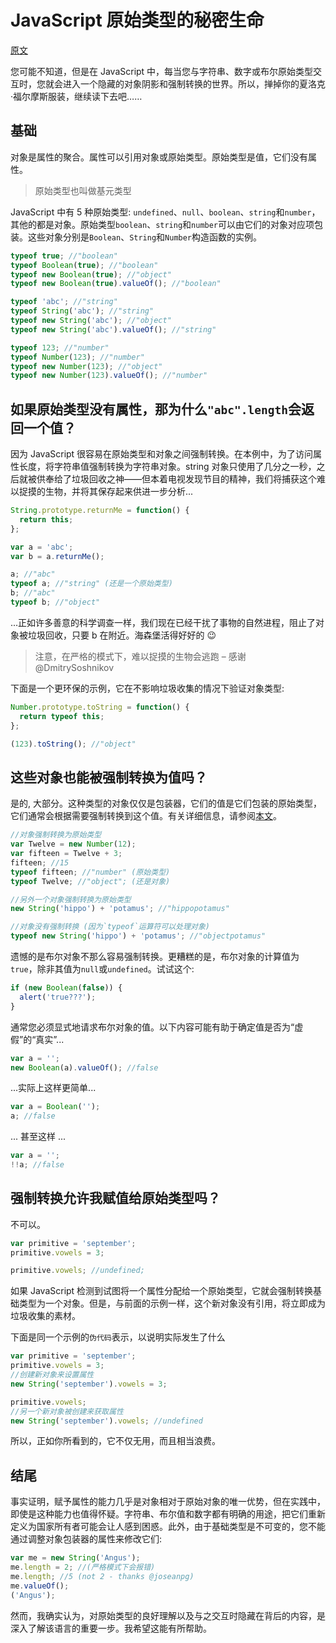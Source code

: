 # JavaScript 原始类型的秘密生命

[原文](https://javascriptweblog.wordpress.com/2010/09/27/the-secret-life-of-javascript-primitives/)

您可能不知道，但是在 JavaScript 中，每当您与字符串、数字或布尔原始类型交互时，您就会进入一个隐藏的对象阴影和强制转换的世界。所以，掸掉你的夏洛克·福尔摩斯服装，继续读下去吧……

## 基础

对象是属性的聚合。属性可以引用对象或原始类型。原始类型是值，它们没有属性。

> 原始类型也叫做基元类型

JavaScript 中有 5 种原始类型: `undefined`、`null`、`boolean`、`string`和`number`，其他的都是对象。原始类型`boolean`、`string`和`number`可以由它们的对象对应项包装。这些对象分别是`Boolean`、`String`和`Number`构造函数的实例。

```javascript
typeof true; //"boolean"
typeof Boolean(true); //"boolean"
typeof new Boolean(true); //"object"
typeof new Boolean(true).valueOf(); //"boolean"

typeof 'abc'; //"string"
typeof String('abc'); //"string"
typeof new String('abc'); //"object"
typeof new String('abc').valueOf(); //"string"

typeof 123; //"number"
typeof Number(123); //"number"
typeof new Number(123); //"object"
typeof new Number(123).valueOf(); //"number"
```

## 如果原始类型没有属性，那为什么`"abc".length`会返回一个值？

因为 JavaScript 很容易在原始类型和对象之间强制转换。在本例中，为了访问属性长度，将字符串值强制转换为字符串对象。string 对象只使用了几分之一秒，之后就被供奉给了垃圾回收之神——但本着电视发现节目的精神，我们将捕获这个难以捉摸的生物，并将其保存起来供进一步分析...

```javascript
String.prototype.returnMe = function() {
  return this;
};

var a = 'abc';
var b = a.returnMe();

a; //"abc"
typeof a; //"string" (还是一个原始类型)
b; //"abc"
typeof b; //"object"
```

...正如许多善意的科学调查一样，我们现在已经干扰了事物的自然进程，阻止了对象被垃圾回收，只要 b 在附近。海森堡活得好好的 😉

> 注意，在严格的模式下，难以捉摸的生物会逃跑 – 感谢 @DmitrySoshnikov

下面是一个更环保的示例，它在不影响垃圾收集的情况下验证对象类型:

```javascript
Number.prototype.toString = function() {
  return typeof this;
};

(123).toString(); //"object"
```

## 这些对象也能被强制转换为值吗？

是的, 大部分。这种类型的对象仅仅是包装器，它们的值是它们包装的原始类型，它们通常会根据需要强制转换到这个值。有关详细信息，请参阅[本文](https://javascriptweblog.wordpress.com/2010/05/03/the-value-of-valueof/)。

```javascript
//对象强制转换为原始类型
var Twelve = new Number(12);
var fifteen = Twelve + 3;
fifteen; //15
typeof fifteen; //"number" (原始类型)
typeof Twelve; //"object"; (还是对象)

//另外一个对象强制转换为原始类型
new String('hippo') + 'potamus'; //"hippopotamus"

//对象没有强制转换 (因为`typeof`运算符可以处理对象)
typeof new String('hippo') + 'potamus'; //"objectpotamus"
```

遗憾的是布尔对象不那么容易强制转换。更糟糕的是，布尔对象的计算值为`true`，除非其值为`null`或`undefined`。试试这个:

```javascript
if (new Boolean(false)) {
  alert('true???');
}
```

通常您必须显式地请求布尔对象的值。以下内容可能有助于确定值是否为“虚假”的“真实”...

```javascript
var a = '';
new Boolean(a).valueOf(); //false
```

...实际上这样更简单...

```javascript
var a = Boolean('');
a; //false
```

... 甚至这样 ...

```javascript
var a = '';
!!a; //false
```

## 强制转换允许我赋值给原始类型吗？

不可以。

```javascript
var primitive = 'september';
primitive.vowels = 3;

primitive.vowels; //undefined;
```

如果 JavaScript 检测到试图将一个属性分配给一个原始类型，它就会强制转换基础类型为一个对象。但是，与前面的示例一样，这个新对象没有引用，将立即成为垃圾收集的素材。

下面是同一个示例的`伪代码`表示，以说明实际发生了什么

```javascript
var primitive = 'september';
primitive.vowels = 3;
//创建新对象来设置属性
new String('september').vowels = 3;

primitive.vowels;
//另一个新对象被创建来获取属性
new String('september').vowels; //undefined
```

所以，正如你所看到的，它不仅无用，而且相当浪费。

## 结尾

事实证明，赋予属性的能力几乎是对象相对于原始对象的唯一优势，但在实践中，即使是这种能力也值得怀疑。字符串、布尔值和数字都有明确的用途，把它们重新定义为国家所有者可能会让人感到困惑。此外，由于基础类型是不可变的，您不能通过调整对象包装器的属性来修改它们:

```javascript
var me = new String('Angus');
me.length = 2; //(严格模式下会报错)
me.length; //5 (not 2 - thanks @joseanpg)
me.valueOf();
('Angus');
```

然而，我确实认为，对原始类型的良好理解以及与之交互时隐藏在背后的内容，是深入了解该语言的重要一步。我希望这能有所帮助。
